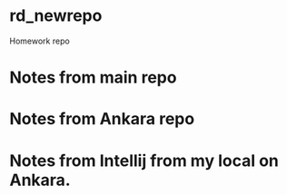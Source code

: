 # rd_newrepo
Homework repo
# Notes from main repo
# Notes from Ankara repo
# Notes from Intellij from my local on Ankara. 
